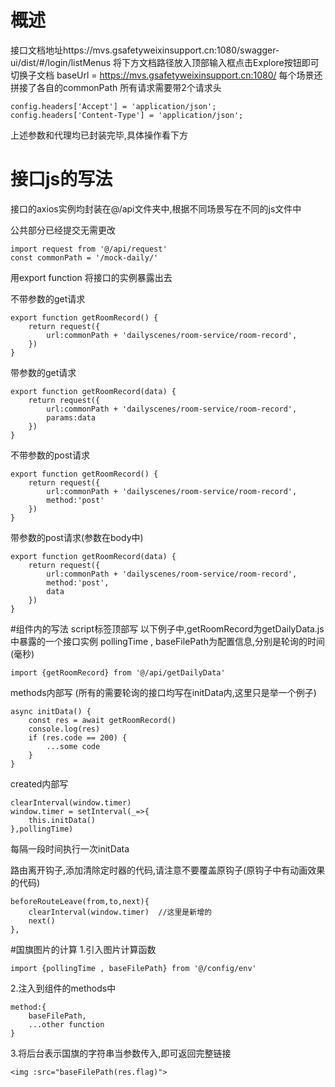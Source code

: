 
# 概述

接口文档地址https://mvs.gsafetyweixinsupport.cn:1080/swagger-ui/dist/#/login/listMenus
将下方文档路径放入顶部输入框点击Explore按钮即可切换子文档
baseUrl = https://mvs.gsafetyweixinsupport.cn:1080/
每个场景还拼接了各自的commonPath
所有请求需要带2个请求头
```
config.headers['Accept'] = 'application/json';
config.headers['Content-Type'] = 'application/json';
```
上述参数和代理均已封装完毕,具体操作看下方

# 接口js的写法

接口的axios实例均封装在@/api文件夹中,根据不同场景写在不同的js文件中

公共部分已经提交无需更改
```
import request from '@/api/request'
const commonPath = '/mock-daily/'
```

用export function 将接口的实例暴露出去

不带参数的get请求
```
export function getRoomRecord() {
    return request({
        url:commonPath + 'dailyscenes/room-service/room-record',
    })
}
```

带参数的get请求
```
export function getRoomRecord(data) {
    return request({
        url:commonPath + 'dailyscenes/room-service/room-record',
        params:data
    })
}
```

不带参数的post请求
```
export function getRoomRecord() {
    return request({
        url:commonPath + 'dailyscenes/room-service/room-record',
        method:'post'
    })
}
```

带参数的post请求(参数在body中)
```
export function getRoomRecord(data) {
    return request({
        url:commonPath + 'dailyscenes/room-service/room-record',
        method:'post',
        data
    })
}
```

#组件内的写法
script标签顶部写
以下例子中,getRoomRecord为getDailyData.js中暴露的一个接口实例
pollingTime , baseFilePath为配置信息,分别是轮询的时间(毫秒)
```
import {getRoomRecord} from '@/api/getDailyData' 
```

methods内部写 (所有的需要轮询的接口均写在initData内,这里只是举一个例子)
```
async initData() {
    const res = await getRoomRecord()
    console.log(res)
    if (res.code == 200) {
        ...some code 
    }
}
```

created内部写
```
clearInterval(window.timer)
window.timer = setInterval(_=>{
    this.initData()
},pollingTime)
```
每隔一段时间执行一次initData

路由离开钩子,添加清除定时器的代码,请注意不要覆盖原钩子(原钩子中有动画效果的代码)
```
beforeRouteLeave(from,to,next){
    clearInterval(window.timer)  //这里是新增的
    next()
},
```

#国旗图片的计算
1.引入图片计算函数
```
import {pollingTime , baseFilePath} from '@/config/env'
```

2.注入到组件的methods中
```
method:{
    baseFilePath,
    ...other function
}
```

3.将后台表示国旗的字符串当参数传入,即可返回完整链接
```
<img :src="baseFilePath(res.flag)">
```
